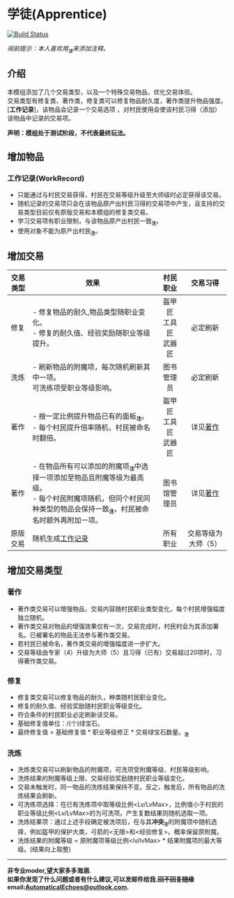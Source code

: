 # 学徒(Apprentice)
[![Build Status](https://img.shields.io/badge/MinecraftForge-1.20.x-brightgreen)](https://github.com/MinecraftForge/MinecraftForge?branch=1.20.x)

_阅前提示：本人喜欢用<sub title="如果影响你观看就先给你道个歉啦！>-<" >**`注`**</sub>来添加注释。_
## 介绍

本模组添加了几个交易类型，以及一个特殊交易物品，优化交易体验。  
交易类型有修复类、著作类，修复类可以修复物品耐久度，著作类提升物品强度。  
[**工作记录**]，该物品会记录一个交易选项 ，对村民使用会使该村民习得（添加）该物品中记录的交易项。  

**声明：模组处于测试阶段，不代表最终玩法。**

## 增加物品
### 工作记录(WorkRecord)
- 只能通过与村民交易获得，村民在交易等级升级至大师级时必定获得该交易。
- 随机记录的交易项只会在该物品原产出村民习得的交易项中产生，且支持的交易类型目前仅有原版交易和本模组的修复类交易。
- 学习交易项有职业限制，与该物品原产出村民一致<sub title="我一个文弱的图书管理员，怎么会打铁呢？" >**`注`**</sub>。
- 使用对象不能为原产出村民<sub title="禁止左脚踩右脚" >**`注`**</sub>。

## 增加交易
|交易类型|效果|村民职业|交易习得|
|---|---|:---:|:---:|
|修复|- 修复物品的耐久,物品类型随职业变化。<br>- 修复的耐久值、经验奖励随职业等级提升。|盔甲匠<br>工具匠<br>武器匠|必定刷新|
|洗炼|- 刷新物品的附魔项，每次随机刷新其中一项。<br> 可洗练项受职业等级影响。|图书管理员|必定刷新|
|著作|- 按一定比例提升物品已有的面板<sub title="有攻加攻速，有攻击力加攻击力，有XX加XX" >**`注`**</sub>。<br>- 每个村民提升倍率随机，村民被命名时翻倍。|盔甲匠<br>工具匠<br>武器匠|详见[著作](#著作)|
|著作|- 在物品所有可以添加的附魔项<sub title="兼容其他模组附魔，诅咒类型除外" >**`注`**</sub>中选择一项添加至物品且附魔等级为最高级。<br>- 每个村民附魔项随机，但同个村民同种类型的物品会保持一致<sub title="随机值在交易选项生成时已经固定，例如，根据计算，无论材质所有斧头都会附加一个锋利V，但镐子类附加的可能是耐久III" >**`注`**</sub>，村民被命名时额外再附加一项。|图书馆管理员|详见[著作](#著作)|
|原版交易|随机生成[工作记录](#工作记录(WorkRecord))|所有职业|交易等级为大师（5）|

## 增加交易类型
### 著作
- 著作类交易可以增强物品，交易内容随村民职业类型变化，每个村民增强幅度独立随机。
- 著作类交易对物品的增强效果仅有一次，交易完成时，村民村会为其添加署名。已被署名的物品无法参与著作类交易。
- 若村民已被命名，著作类交易的增强幅度进一步扩大。
- 交易等级由专家（4）升级为大师（5）且习得（已有）交易超过20项时，习得著作类交易。
### 修复
- 修复类交易可以修复物品的耐久，种类随村民职业变化。
- 修复的耐久值、经验奖励随村民职业等级变化。
- 符合条件的村民职业必定刷新该交易。  
- 基础修复值单位：/(个)绿宝石。
- 最终修复值 = 基础修复值 * 职业等级修正 * 交易绿宝石数量。<sub title="一分钱一分货,越贵修的越多" >**`注`**</sub>
### 洗炼
- 洗炼类交易可以刷新物品的附魔项，可洗项受附魔等级、村民等级影响。 
- 洗炼结果的附魔等级上限、交易经验奖励随村民职业等级变化。
- 交易未触发时，同一物品的洗炼结果保持不变。反之，触发后，所有物品的洗炼结果会刷新。
- 可洗练项选择：在已有洗练项中取等级比例<Lv/LvMax>，比例值小于村民的职业等级比例<Lv/LvMax>的为可洗项。产生复数结果则随机选取一项。
- 洗炼结果项：通过上述手段确定被洗项后，在与其**冲突**<sub title="有特殊情况，原版有单方面冲突附魔" >**`注`**</sub>的附魔项中随机选择，例如盔甲的保护大类，弓箭的<无限>和<经验修复>。概率保留原附魔。
- 洗炼结果的附魔等级 = 原附魔项等级比例<lv/lvMax> * 结果附魔项的最大等级。(结果向上取整)
___
**非专业moder,望大家多多海涵.  
如果你发现了什么问题或者有什么建议,可以发邮件给我.~~回不回复随缘~~  
email:AutomaticalEchoes@outlook.com.**
